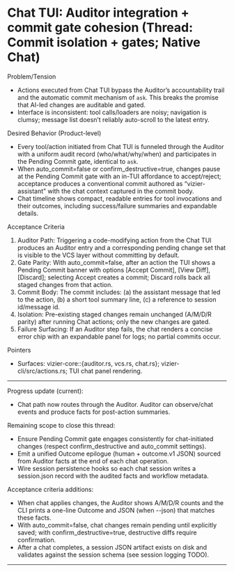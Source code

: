 # Chat TUI: Auditor integration + commit gate cohesion (Thread: Commit isolation + gates; Native Chat)

Problem/Tension
- Actions executed from Chat TUI bypass the Auditor’s accountability trail and the automatic commit mechanism of `ask`. This breaks the promise that AI-led changes are auditable and gated.
- Interface is inconsistent: tool calls/loaders are noisy; navigation is clumsy; message list doesn’t reliably auto-scroll to the latest entry.

Desired Behavior (Product-level)
- Every tool/action initiated from Chat TUI is funneled through the Auditor with a uniform audit record (who/what/why/when) and participates in the Pending Commit gate, identical to `ask`.
- When auto_commit=false or confirm_destructive=true, changes pause at the Pending Commit gate with an in-TUI affordance to accept/reject; acceptance produces a conventional commit authored as “vizier-assistant” with the chat context captured in the commit body.
- Chat timeline shows compact, readable entries for tool invocations and their outcomes, including success/failure summaries and expandable details.

Acceptance Criteria
1) Auditor Path: Triggering a code-modifying action from the Chat TUI produces an Auditor entry and a corresponding pending change set that is visible to the VCS layer without committing by default.
2) Gate Parity: With auto_commit=false, after an action the TUI shows a Pending Commit banner with options [Accept Commit], [View Diff], [Discard]; selecting Accept creates a commit; Discard rolls back all staged changes from that action.
3) Commit Body: The commit includes: (a) the assistant message that led to the action, (b) a short tool summary line, (c) a reference to session id/message id.
4) Isolation: Pre-existing staged changes remain unchanged (A/M/D/R parity) after running Chat actions; only the new changes are gated.
5) Failure Surfacing: If an Auditor step fails, the chat renders a concise error chip with an expandable panel for logs; no partial commits occur.

Pointers
- Surfaces: vizier-core::{auditor.rs, vcs.rs, chat.rs}; vizier-cli/src/actions.rs; TUI chat panel rendering.

---
Progress update (current):
- Chat path now routes through the Auditor. Auditor can observe/chat events and produce facts for post-action summaries.

Remaining scope to close this thread:
- Ensure Pending Commit gate engages consistently for chat-initiated changes (respect confirm_destructive and auto_commit settings). 
- Emit a unified Outcome epilogue (human + outcome.v1 JSON) sourced from Auditor facts at the end of each chat operation.
- Wire session persistence hooks so each chat session writes a session.json record with the audited facts and workflow metadata.

Acceptance criteria additions:
- When chat applies changes, the Auditor shows A/M/D/R counts and the CLI prints a one-line Outcome and JSON (when --json) that matches these facts.
- With auto_commit=false, chat changes remain pending until explicitly saved; with confirm_destructive=true, destructive diffs require confirmation.
- After a chat completes, a session JSON artifact exists on disk and validates against the session schema (see session logging TODO).


---

